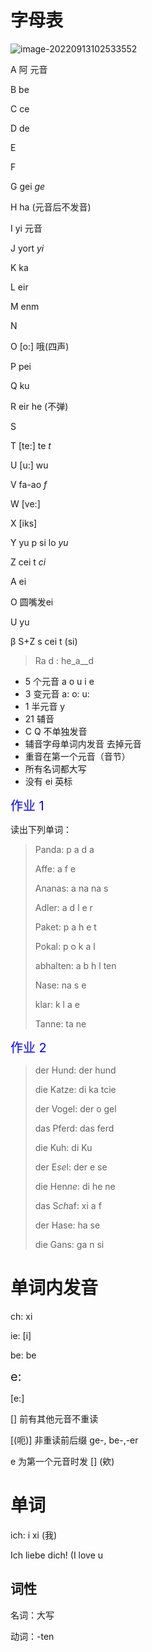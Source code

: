 # 字母表

![image-20220913102533552](http://img.giantbear.top/img/20220913102543.png)

A 阿 元音

B be

C ce

D de

E

F

G gei *ge*

H ha (元音后不发音)

I yi 元音

J yort *yi*

K ka

L eir

M enm

N

O [o:] 哦(四声)

P pei

Q ku

R eir he (不弹)

S

T [te:] te *t*

U [u:] wu

V fa-ao *f*

W [ve:]

X [iks]

Y yu p si lo *yu*

Z cei t *ci*



A ei

O 圆嘴发ei

U yu

β S+Z s cei t  (si)

> Ra d : he_a__d 



+ 5 个元音 a o u i e
+ 3 变元音 a: o: u:
+ 1 半元音 y
+ 21 辅音
+ C Q 不单独发音
+ 辅音字母单词内发音 去掉元音
+ 重音在第一个元音（音节）
+ 所有名词都大写
+ 没有 ei 英标



<span style="font-size:20px; color:blue">作业 1</span>

读出下列单词：

> Panda: p a d a
>
> Affe: a f e
>
> Ananas:  a na na s
>
> Adler: a d l e r
>
> Paket: p a h e t
>
> Pokal: p o k a l
>
> abhalten: a b h l ten
>
> Nase: na s e
>
> klar: k l a e
>
> Tanne: ta ne 



<span style="font-size:20px; color:blue">作业 2</span>

> der Hund: der hund
>
> die Katze: di ka tcie
>
> der Vogel: der o gel
>
> das Pferd: das ferd
>
> die Kuh: di Ku
>
> der E*se*l: der e se
>
> die Hen*ne*: di he ne
>
> das S*ch*af: xi a f
>
> der Hase: ha se
>
> die Gans: ga n si



# 单词内发音

ch: xi

ie: [i]

be: be

<span style="font-size:20px">e:</span>

[e:] 

[] 前有其他元音不重读

[(呃)] 非重读前后缀 ge-, be-,-er

e 为第一个元音时发 [] (欸)



# 单词

ich: i xi (我)

Ich liebe dich! (I love u



## 词性

名词：大写

动词：-ten
